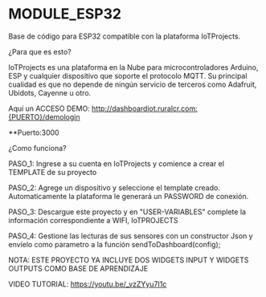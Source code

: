 # MODULE_ESP32
Base de código para ESP32 compatible con la plataforma IoTProjects. 

¿Para que es esto?

IoTProjects es una plataforma en la Nube para microcontroladores Arduino, ESP y cualquier dispositivo que soporte el protocolo MQTT.
Su principal cualidad es que no depende de ningún servicio de terceros como Adafruit, Ubidots, Cayenne u otro.

Aquí un ACCESO DEMO: http://dashboardiot.ruralcr.com:{PUERTO}/demologin

**Puerto:3000

¿Como funciona?

PASO_1:  Ingrese a su cuenta en IoTProjects y comience a crear el TEMPLATE de su proyecto

PASO_2: Agrege un dispositivo y seleccione el template creado. Automaticamente la plataforma le generará un PASSWORD de conexión.

PASO_3: Descargue este proyecto y en "USER-VARIABLES" complete la información correspondiente a WIFI, IoTPROJECTS

PASO_4: Gestione las lecturas de sus sensores con un constructor Json y envíelo como parametro a la función sendToDashboard(config);

NOTA: ESTE PROYECTO YA INCLUYE DOS WIDGETS INPUT Y WIDGETS OUTPUTS COMO BASE DE APRENDIZAJE

VIDEO TUTORIAL: https://youtu.be/_vzZYyu7I1c

